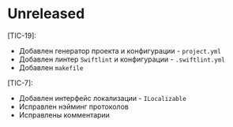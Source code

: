 # Unreleased
[TIC-19]:
* Добавлен генератор проекта и конфигурации - `project.yml`
* Добавлен линтер `Swiftlint` и конфигурации - `.swiftlint.yml`
* Добавлен `makefile`

[TIC-7]:
* Добавлен интерфейс локализации - `ILocalizable`
* Исправлен нэйминг протоколов
* Исправлены комментарии